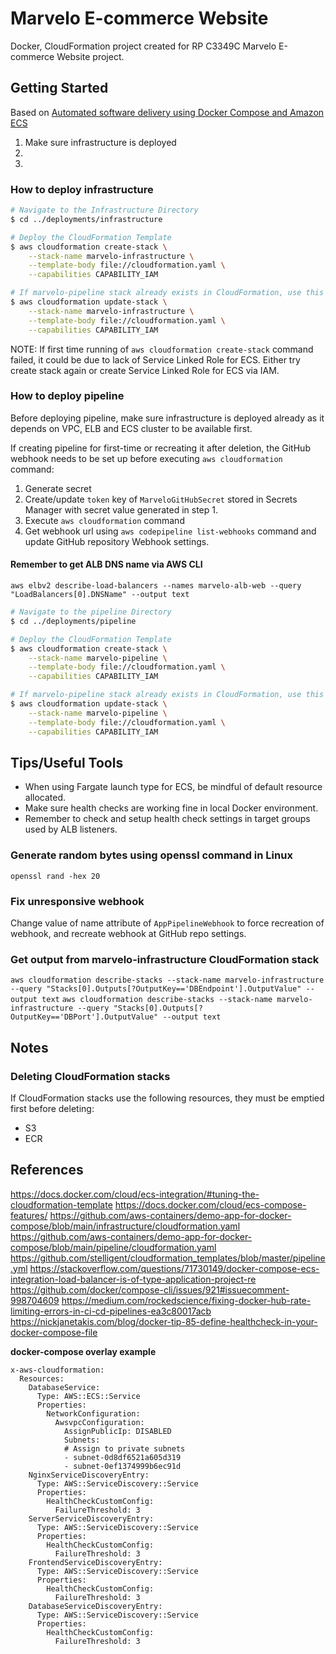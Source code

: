 # Marvelo E-commerce Website

Docker, CloudFormation project created for RP C3349C Marvelo E-commerce Website project.

## Getting Started

Based on [Automated software delivery using Docker Compose and Amazon ECS](https://aws.amazon.com/blogs/containers/automated-software-delivery-using-docker-compose-and-amazon-ecs/)

1. Make sure infrastructure is deployed
2. 
3. 

### How to deploy infrastructure

```bash
# Navigate to the Infrastructure Directory
$ cd ../deployments/infrastructure

# Deploy the CloudFormation Template
$ aws cloudformation create-stack \
    --stack-name marvelo-infrastructure \
    --template-body file://cloudformation.yaml \
    --capabilities CAPABILITY_IAM

# If marvelo-pipeline stack already exists in CloudFormation, use this
$ aws cloudformation update-stack \
    --stack-name marvelo-infrastructure \
    --template-body file://cloudformation.yaml \
    --capabilities CAPABILITY_IAM
```

NOTE: If first time running of `aws cloudformation create-stack` command failed, it could be due to lack of Service Linked Role for ECS. Either try create stack again or create Service Linked Role for ECS via IAM.

### How to deploy pipeline

Before deploying pipeline, make sure infrastructure is deployed already as it depends on VPC, ELB and ECS cluster to be available first.

If creating pipeline for first-time or recreating it after deletion, the GitHub webhook needs to be set up before executing `aws cloudformation` command:

1. Generate secret
2. Create/update `token` key of `MarveloGitHubSecret` stored in Secrets Manager with secret value generated in step 1.
3. Execute `aws cloudformation` command
4. Get webhook url using `aws codepipeline list-webhooks` command and update GitHub repository Webhook settings.

#### Remember to get ALB DNS name via AWS CLI

`aws elbv2 describe-load-balancers --names marvelo-alb-web --query "LoadBalancers[0].DNSName" --output text`

```bash
# Navigate to the pipeline Directory
$ cd ../deployments/pipeline

# Deploy the CloudFormation Template
$ aws cloudformation create-stack \
    --stack-name marvelo-pipeline \
    --template-body file://cloudformation.yaml \
    --capabilities CAPABILITY_IAM

# If marvelo-pipeline stack already exists in CloudFormation, use this
$ aws cloudformation update-stack \
    --stack-name marvelo-pipeline \
    --template-body file://cloudformation.yaml \
    --capabilities CAPABILITY_IAM
```

## Tips/Useful Tools

- When using Fargate launch type for ECS, be mindful of default resource allocated.
- Make sure health checks are working fine in local Docker environment.
- Remember to check and setup health check settings in target groups used by ALB listeners.
### Generate random bytes using openssl command in Linux

`openssl rand -hex 20`

### Fix unresponsive webhook

Change value of name attribute of `AppPipelineWebhook` to force recreation of webhook, and recreate webhook at GitHub repo settings.

### Get output from marvelo-infrastructure CloudFormation stack

`aws cloudformation describe-stacks --stack-name marvelo-infrastructure --query "Stacks[0].Outputs[?OutputKey=='DBEndpoint'].OutputValue" --output text`
`aws cloudformation describe-stacks --stack-name marvelo-infrastructure --query "Stacks[0].Outputs[?OutputKey=='DBPort'].OutputValue" --output text`

## Notes

### Deleting CloudFormation stacks

If CloudFormation stacks use the following resources, they must be emptied first before deleting:

- S3
- ECR

## References

https://docs.docker.com/cloud/ecs-integration/#tuning-the-cloudformation-template
https://docs.docker.com/cloud/ecs-compose-features/
https://github.com/aws-containers/demo-app-for-docker-compose/blob/main/infrastructure/cloudformation.yaml
https://github.com/aws-containers/demo-app-for-docker-compose/blob/main/pipeline/cloudformation.yaml
https://github.com/stelligent/cloudformation_templates/blob/master/pipeline.yml
https://stackoverflow.com/questions/71730149/docker-compose-ecs-integration-load-balancer-is-of-type-application-project-re
https://github.com/docker/compose-cli/issues/921#issuecomment-998704609
https://medium.com/rockedscience/fixing-docker-hub-rate-limiting-errors-in-ci-cd-pipelines-ea3c80017acb
https://nickjanetakis.com/blog/docker-tip-85-define-healthcheck-in-your-docker-compose-file

**docker-compose overlay example**

```
x-aws-cloudformation:
  Resources:
    DatabaseService:
      Type: AWS::ECS::Service
      Properties:
        NetworkConfiguration:
          AwsvpcConfiguration:
            AssignPublicIp: DISABLED
            Subnets:
            # Assign to private subnets
            - subnet-0d8df6521a605d319
            - subnet-0ef1374999b6ec91d
    NginxServiceDiscoveryEntry:
      Type: AWS::ServiceDiscovery::Service
      Properties:
        HealthCheckCustomConfig:
          FailureThreshold: 3
    ServerServiceDiscoveryEntry:
      Type: AWS::ServiceDiscovery::Service
      Properties:
        HealthCheckCustomConfig:
          FailureThreshold: 3
    FrontendServiceDiscoveryEntry:
      Type: AWS::ServiceDiscovery::Service
      Properties:
        HealthCheckCustomConfig:
          FailureThreshold: 3
    DatabaseServiceDiscoveryEntry:
      Type: AWS::ServiceDiscovery::Service
      Properties:
        HealthCheckCustomConfig:
          FailureThreshold: 3
```